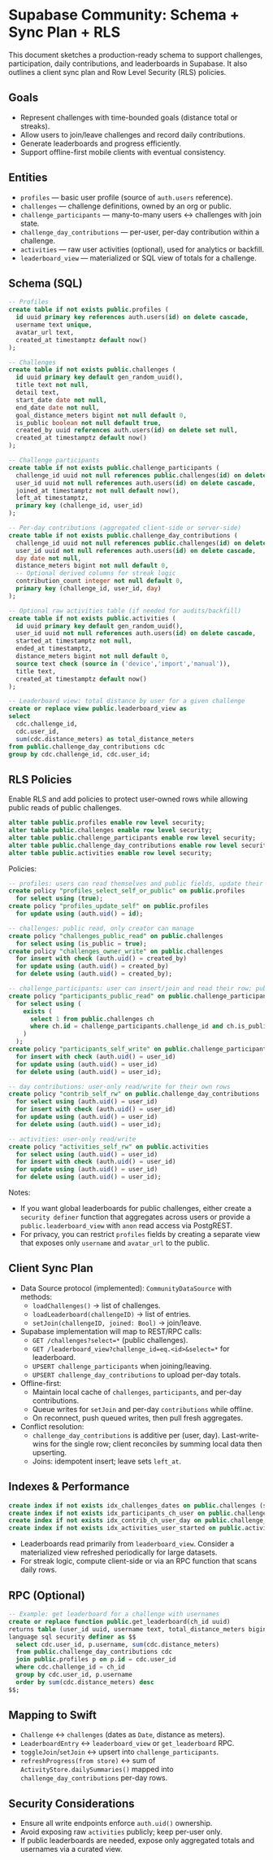 # Supabase Community: Schema + Sync Plan + RLS

This document sketches a production-ready schema to support challenges, participation, daily contributions, and leaderboards in Supabase. It also outlines a client sync plan and Row Level Security (RLS) policies.

## Goals
- Represent challenges with time-bounded goals (distance total or streaks).
- Allow users to join/leave challenges and record daily contributions.
- Generate leaderboards and progress efficiently.
- Support offline-first mobile clients with eventual consistency.

## Entities

- `profiles` — basic user profile (source of `auth.users` reference).
- `challenges` — challenge definitions, owned by an org or public.
- `challenge_participants` — many-to-many users ↔ challenges with join state.
- `challenge_day_contributions` — per-user, per-day contribution within a challenge.
- `activities` — raw user activities (optional), used for analytics or backfill.
- `leaderboard_view` — materialized or SQL view of totals for a challenge.

## Schema (SQL)

```sql
-- Profiles
create table if not exists public.profiles (
  id uuid primary key references auth.users(id) on delete cascade,
  username text unique,
  avatar_url text,
  created_at timestamptz default now()
);

-- Challenges
create table if not exists public.challenges (
  id uuid primary key default gen_random_uuid(),
  title text not null,
  detail text,
  start_date date not null,
  end_date date not null,
  goal_distance_meters bigint not null default 0,
  is_public boolean not null default true,
  created_by uuid references auth.users(id) on delete set null,
  created_at timestamptz default now()
);

-- Challenge participants
create table if not exists public.challenge_participants (
  challenge_id uuid not null references public.challenges(id) on delete cascade,
  user_id uuid not null references auth.users(id) on delete cascade,
  joined_at timestamptz not null default now(),
  left_at timestamptz,
  primary key (challenge_id, user_id)
);

-- Per-day contributions (aggregated client-side or server-side)
create table if not exists public.challenge_day_contributions (
  challenge_id uuid not null references public.challenges(id) on delete cascade,
  user_id uuid not null references auth.users(id) on delete cascade,
  day date not null,
  distance_meters bigint not null default 0,
  -- Optional derived columns for streak logic
  contribution_count integer not null default 0,
  primary key (challenge_id, user_id, day)
);

-- Optional raw activities table (if needed for audits/backfill)
create table if not exists public.activities (
  id uuid primary key default gen_random_uuid(),
  user_id uuid not null references auth.users(id) on delete cascade,
  started_at timestamptz not null,
  ended_at timestamptz,
  distance_meters bigint not null default 0,
  source text check (source in ('device','import','manual')),
  title text,
  created_at timestamptz default now()
);

-- Leaderboard view: total distance by user for a given challenge
create or replace view public.leaderboard_view as
select
  cdc.challenge_id,
  cdc.user_id,
  sum(cdc.distance_meters) as total_distance_meters
from public.challenge_day_contributions cdc
group by cdc.challenge_id, cdc.user_id;
```

## RLS Policies

Enable RLS and add policies to protect user-owned rows while allowing public reads of public challenges.

```sql
alter table public.profiles enable row level security;
alter table public.challenges enable row level security;
alter table public.challenge_participants enable row level security;
alter table public.challenge_day_contributions enable row level security;
alter table public.activities enable row level security;
```

Policies:

```sql
-- profiles: users can read themselves and public fields, update their own
create policy "profiles_select_self_or_public" on public.profiles
  for select using (true);
create policy "profiles_update_self" on public.profiles
  for update using (auth.uid() = id);

-- challenges: public read, only creator can manage
create policy "challenges_public_read" on public.challenges
  for select using (is_public = true);
create policy "challenges_owner_write" on public.challenges
  for insert with check (auth.uid() = created_by)
  for update using (auth.uid() = created_by)
  for delete using (auth.uid() = created_by);

-- challenge_participants: user can insert/join and read their row; public read if challenge is public
create policy "participants_public_read" on public.challenge_participants
  for select using (
    exists (
      select 1 from public.challenges ch
      where ch.id = challenge_participants.challenge_id and ch.is_public
    )
  );
create policy "participants_self_write" on public.challenge_participants
  for insert with check (auth.uid() = user_id)
  for update using (auth.uid() = user_id)
  for delete using (auth.uid() = user_id);

-- day contributions: user-only read/write for their own rows
create policy "contrib_self_rw" on public.challenge_day_contributions
  for select using (auth.uid() = user_id)
  for insert with check (auth.uid() = user_id)
  for update using (auth.uid() = user_id)
  for delete using (auth.uid() = user_id);

-- activities: user-only read/write
create policy "activities_self_rw" on public.activities
  for select using (auth.uid() = user_id)
  for insert with check (auth.uid() = user_id)
  for update using (auth.uid() = user_id)
  for delete using (auth.uid() = user_id);
```

Notes:
- If you want global leaderboards for public challenges, either create a
  `security definer` function that aggregates across users or provide a
  `public.leaderboard_view` with `anon` read access via PostgREST.
- For privacy, you can restrict `profiles` fields by creating a separate view
  that exposes only `username` and `avatar_url` to the public.

## Client Sync Plan

- Data Source protocol (implemented): `CommunityDataSource` with methods:
  - `loadChallenges()` → list of challenges.
  - `loadLeaderboard(challengeID)` → list of entries.
  - `setJoin(challengeID, joined: Bool)` → join/leave.
- Supabase implementation will map to REST/RPC calls:
  - `GET /challenges?select=*` (public challenges).
  - `GET /leaderboard_view?challenge_id=eq.<id>&select=*` for leaderboard.
  - `UPSERT challenge_participants` when joining/leaving.
  - `UPSERT challenge_day_contributions` to upload per-day totals.
- Offline-first:
  - Maintain local cache of `challenges`, `participants`, and per-day contributions.
  - Queue writes for `setJoin` and per-day `contributions` while offline.
  - On reconnect, push queued writes, then pull fresh aggregates.
- Conflict resolution:
  - `challenge_day_contributions` is additive per (user, day). Last-write-wins for the single row; client reconciles by summing local data then upserting.
  - Joins: idempotent insert; leave sets `left_at`.

## Indexes & Performance

```sql
create index if not exists idx_challenges_dates on public.challenges (start_date, end_date);
create index if not exists idx_participants_ch_user on public.challenge_participants (challenge_id, user_id);
create index if not exists idx_contrib_ch_user_day on public.challenge_day_contributions (challenge_id, user_id, day);
create index if not exists idx_activities_user_started on public.activities (user_id, started_at);
```

- Leaderboards read primarily from `leaderboard_view`. Consider a materialized view
  refreshed periodically for large datasets.
- For streak logic, compute client-side or via an RPC function that scans daily rows.

## RPC (Optional)

```sql
-- Example: get leaderboard for a challenge with usernames
create or replace function public.get_leaderboard(ch_id uuid)
returns table (user_id uuid, username text, total_distance_meters bigint)
language sql security definer as $$
  select cdc.user_id, p.username, sum(cdc.distance_meters)
  from public.challenge_day_contributions cdc
  join public.profiles p on p.id = cdc.user_id
  where cdc.challenge_id = ch_id
  group by cdc.user_id, p.username
  order by sum(cdc.distance_meters) desc
$$;
```

## Mapping to Swift

- `Challenge` ↔ `challenges` (dates as `Date`, distance as meters).
- `LeaderboardEntry` ↔ `leaderboard_view` or `get_leaderboard` RPC.
- `toggleJoin`/`setJoin` ↔ upsert into `challenge_participants`.
- `refreshProgress(from store)` ↔ sum of `ActivityStore.dailySummaries()` mapped into `challenge_day_contributions` per-day rows.

## Security Considerations

- Ensure all write endpoints enforce `auth.uid()` ownership.
- Avoid exposing raw `activities` publicly; keep per-user only.
- If public leaderboards are needed, expose only aggregated totals and usernames via a curated view.